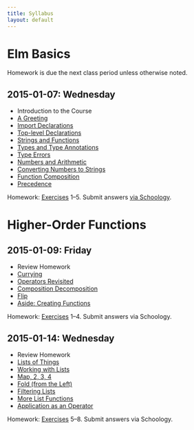 ```yaml
---
title: Syllabus
layout: default
---
```


# Elm Basics

Homework is due the next class period unless otherwise noted.

## 2015-01-07: Wednesday

- Introduction to the Course
- [A Greeting](https://ca-elm.github.io/book/#elm-basics-a-greeting)
- [Import Declarations](https://ca-elm.github.io/book/#elm-basics-import-declarations)
- [Top-level Declarations](https://ca-elm.github.io/book/#elm-basics-top-level-declarations)
- [Strings and Functions](https://ca-elm.github.io/book/#elm-basics-strings-and-functions)
- [Types and Type Annotations](https://ca-elm.github.io/book/#elm-basics-types-and-type-annotations)
- [Type Errors](https://ca-elm.github.io/book/#elm-basics-type-errors)
- [Numbers and Arithmetic](https://ca-elm.github.io/book/#elm-basics-numbers-and-arithmetic)
- [Converting Numbers to Strings](https://ca-elm.github.io/book/#elm-basics-converting-numbers-to-strings)
- [Function Composition](https://ca-elm.github.io/book/#elm-basics-function-composition)
- [Precedence](https://ca-elm.github.io/book/#elm-basics-precedence)

Homework: [Exercises](https://ca-elm.github.io/book/#elm-basics-exercises) 1–5. Submit answers <a href="https://www.schoology.com/assignment/217256152/info" target="_top">via Schoology</a>.

# Higher-Order Functions

## 2015-01-09: Friday

- Review Homework
- [Currying](https://ca-elm.github.io/book/#higher-order-functions-currying)
- [Operators Revisited](https://ca-elm.github.io/book/#higher-order-functions-operators-revisited)
- [Composition Decomposition](https://ca-elm.github.io/book/#higher-order-functions-composition-decomposition)
- [Flip](https://ca-elm.github.io/book/#higher-order-functions-flip)
- [Aside: Creating Functions](https://ca-elm.github.io/book/#higher-order-functions-aside-creating-functions)

Homework: [Exercises](https://ca-elm.github.io/book/#higher-order-functions-exercises) 1–4. Submit answers via Schoology.

## 2015-01-14: Wednesday

- Review Homework
- [Lists of Things](https://ca-elm.github.io/book/#higher-order-functions-lists-of-things)
- [Working with Lists](https://ca-elm.github.io/book/#higher-order-functions-working-with-lists)
- [Map, 2, 3, 4](https://ca-elm.github.io/book/#higher-order-functions-map-2-3-4)
- [Fold (from the Left)](https://ca-elm.github.io/book/#higher-order-functions-fold-from-the-left-)
- [Filtering Lists](https://ca-elm.github.io/book/#higher-order-functions-filtering-lists)
- [More List Functions](https://ca-elm.github.io/book/#higher-order-functions-more-list-functions)
- [Application as an Operator](https://ca-elm.github.io/book/#higher-order-functions-application-as-an-operator)

Homework: [Exercises](https://ca-elm.github.io/book/#higher-order-functions-exercises) 5–8. Submit answers via Schoology.
